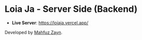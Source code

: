 # Loia Ja - Server Side (Backend)

-   **Live Server**: https://loiaja.vercel.app/

Developed by [Mahfuz Zayn](https://mahfuzzayn.netlify.app/).
